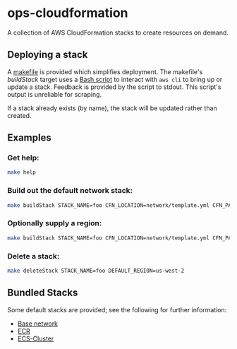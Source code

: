 # ops-cloudformation
A collection of AWS CloudFormation stacks to create resources on demand.


## Deploying a stack
A [makefile](Makefile) is provided which simplifies deployment. The makefile's
*buildStack* target uses a [Bash script](scripts/deploy_stack.sh) to interact
with `aws cli` to bring up or update a stack. Feedback is provided by the
script to stdout. This script's output is unreliable for scraping.

If a stack already exists (by name), the stack will be updated rather than
created.


## Examples

### Get help:
```bash
make help
```

### Build out the default network stack:
```bash
make buildStack STACK_NAME=foo CFN_LOCATION=network/template.yml CFN_PARAMS=network/params.json
```

### Optionally supply a region:
```bash
make buildStack STACK_NAME=foo CFN_LOCATION=network/template.yml CFN_PARAMS=network/params.json DEFAULT_REGION=us-west-2
```

### Delete a stack:
```bash
make deleteStack STACK_NAME=foo DEFAULT_REGION=us-west-2
```

## Bundled Stacks
Some default stacks are provided; see the following for further information:

* [Base network](network/)
* [ECR](ecr/)
* [ECS-Cluster](ecs-cluster/)
